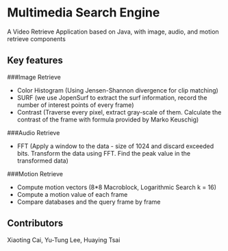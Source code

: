 Multimedia Search Engine
================


A Video Retrieve Application based on Java, with image, audio, and motion retrieve components


Key features
-------------

###Image Retrieve
* Color Histogram (Using Jensen-Shannon divergence for clip matching)
* SURF (we use JopenSurf to extract the surf information, record the number of interest points of every frame)
* Contrast (Traverse every pixel, extract gray-scale of them. Calculate the contrast of the frame with formula provided by Marko Keuschig)

###Audio Retrieve
* FFT (Apply a window to the data - size of 1024 and discard exceeded bits. Transform the data using FFT. Find the peak value in the transformed data)


###Motion Retrieve
* Compute motion vectors (8*8 Macroblock, Logarithmic Search k = 16)
* Compute a motion value of each frame
* Compare databases and the query frame by frame

Contributors
------------
Xiaoting Cai, Yu-Tung Lee, Huaying Tsai
